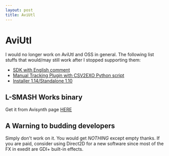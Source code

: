 ```yaml
---
layout: post
title: AviUtl
---
```

# AviUtl
I would no longer work on AviUtl and OSS in general. The following list stuffs that would/may still work after I stopped supporting them:

* [SDK with English comment](https://github.com/MaverickTse/AviUtlSDK-EN)
* [Manual Tracking Plugin with CSV2EXO Python script](https://github.com/MaverickTse/AviUtlManualTracking)
* [Installer 1.14/Standalone 1.10](http://videohelp.com/software/AviUtl)

## L-SMASH Works binary
Get it from Avisynth page [HERE](http://avisynth.nl/index.php/LSMASHSource)

## A Warning to budding developers
Simply don't work on it. You would get _NOTHING_ except empty thanks. If you are paid, consider using Direct2D for a new software since most of the FX in exedit are GDI+ built-in effects.
